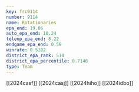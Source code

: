 ```yaml
---
key: frc9114
number: 9114
name: Rotationaries
epa_end: 19.06
auto_epa_end: 10.24
teleop_epa_end: 8.22
endgame_epa_end: 0.59
winrate: 0.5182
district_epa_rank: 514
district_epa_percentile: 0.7146
type: Team
---
```

[[2024casf]]
[[2024casj]]
[[2024hiho]]
[[2024idbo]]
